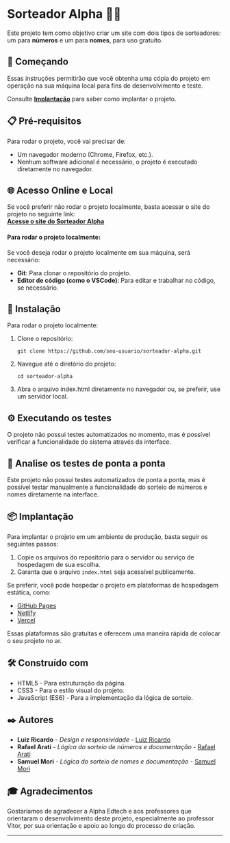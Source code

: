 # Sorteador Alpha 🧑‍💻

Este projeto tem como objetivo criar um site com dois tipos de sorteadores: um para **números** e um para **nomes**, para uso gratuito.

## 🚀 Começando

Essas instruções permitirão que você obtenha uma cópia do projeto em operação na sua máquina local para fins de desenvolvimento e teste.

Consulte **[Implantação](#-implanta%C3%A7%C3%A3o)** para saber como implantar o projeto.


## 📋 Pré-requisitos

Para rodar o projeto, você vai precisar de:

- Um navegador moderno (Chrome, Firefox, etc.).
- Nenhum software adicional é necessário, o projeto é executado diretamente no navegador.

  
## 🌐 Acesso Online e Local
Se você preferir não rodar o projeto localmente, basta acessar o site do projeto no seguinte link:  
[**Acesse o site do Sorteador Alpha**](linkprovisorioporenquanto)

#### Para rodar o projeto localmente:

Se você deseja rodar o projeto localmente em sua máquina, será necessário:

- **Git**: Para clonar o repositório do projeto.
- **Editor de código (como o VSCode)**: Para editar e trabalhar no código, se necessário.


## 🔧 Instalação

Para rodar o projeto localmente:

1. Clone o repositório:

   ```
   git clone https://github.com/seu-usuario/sorteador-alpha.git
   ```
   
2. Navegue até o diretório do projeto:

   ```
   cd sorteador-alpha
   ```
   
3. Abra o arquivo index.html diretamente no navegador ou, se preferir, use um servidor local.


## ⚙️ Executando os testes

O projeto não possui testes automatizados no momento, mas é possível verificar a funcionalidade do sistema através da interface.


## 🔩 Analise os testes de ponta a ponta

Este projeto não possui testes automatizados de ponta a ponta, mas é possível testar manualmente a funcionalidade do sorteio de números e nomes diretamente na interface.


## 📦 Implantação

Para implantar o projeto em um ambiente de produção, basta seguir os seguintes passos:

1. Copie os arquivos do repositório para o servidor ou serviço de hospedagem de sua escolha.
2. Garanta que o arquivo `index.html` seja acessível publicamente.
   
Se preferir, você pode hospedar o projeto em plataformas de hospedagem estática, como:

- [GitHub Pages](https://pages.github.com/)
- [Netlify](https://www.netlify.com/)
- [Vercel](https://vercel.com/)

Essas plataformas são gratuitas e oferecem uma maneira rápida de colocar o seu projeto no ar.


## 🛠️ Construído com

* HTML5 - Para estruturação da página.
* CSS3 - Para o estilo visual do projeto.
* JavaScript (ES6) - Para a implementação da lógica de sorteio.


## ✒️ Autores

* **Luiz Ricardo** - *Design e responsividade* - [Luiz Ricardo](https://github.com/luizricardomaciel)
* **Rafael Arati** - *Lógica do sorteio de números e documentação* - [Rafael Arati](https://github.com/rafa-arati)
* **Samuel Mori** - *Lógica do sorteio de nomes e documentação* - [Samuel Mori](https://github.com/SamuelMori)


## 🎓 Agradecimentos

Gostaríamos de agradecer a Alpha Edtech e aos professores que orientaram o desenvolvimento deste projeto, especialmente ao professor Vitor, por sua orientação e apoio ao longo do processo de criação.

---
